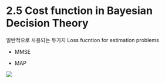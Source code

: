 
# 2.5 Cost function in Bayesian Decision Theory 

일반적으로 사용되는 두가지 Loss fucntion for estimation problems 

- MMSE

- MAP 

![](https://i.imgur.com/v3N1eZl.png)